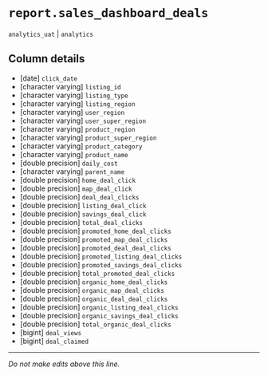 # `report.sales_dashboard_deals`
`analytics_uat` | `analytics`

## Column details
* [date]      `click_date`
* [character varying] `listing_id`
* [character varying] `listing_type`
* [character varying] `listing_region`
* [character varying] `user_region`
* [character varying] `user_super_region`
* [character varying] `product_region`
* [character varying] `product_super_region`
* [character varying] `product_category`
* [character varying] `product_name`
* [double precision] `daily_cost`
* [character varying] `parent_name`
* [double precision] `home_deal_click`
* [double precision] `map_deal_click`
* [double precision] `deal_deal_clicks`
* [double precision] `listing_deal_click`
* [double precision] `savings_deal_click`
* [double precision] `total_deal_clicks`
* [double precision] `promoted_home_deal_clicks`
* [double precision] `promoted_map_deal_clicks`
* [double precision] `promoted_deal_deal_clicks`
* [double precision] `promoted_listing_deal_clicks`
* [double precision] `promoted_savings_deal_clicks`
* [double precision] `total_promoted_deal_clicks`
* [double precision] `organic_home_deal_clicks`
* [double precision] `organic_map_deal_clicks`
* [double precision] `organic_deal_deal_clicks`
* [double precision] `organic_listing_deal_clicks`
* [double precision] `organic_savings_deal_clicks`
* [double precision] `total_organic_deal_clicks`
* [bigint]    `deal_views`
* [bigint]    `deal_claimed`

-------------------------------------------------------------------------------
*Do not make edits above this line.*
